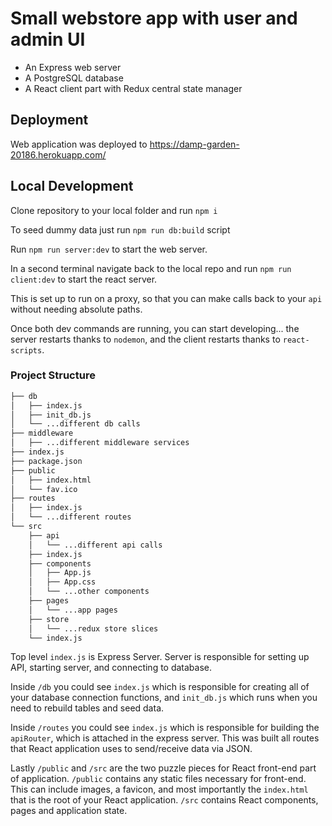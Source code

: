 # Small webstore app with user and admin UI

- An Express web server
- A PostgreSQL database
- A React client part with Redux central state manager

## Deployment

Web application was deployed to https://damp-garden-20186.herokuapp.com/

## Local Development

Clone repository to your local folder and run `npm i`

To seed dummy data just run `npm run db:build` script

Run `npm run server:dev` to start the web server.

In a second terminal navigate back to the local repo and run `npm run client:dev` to start the react server.

This is set up to run on a proxy, so that you can make calls back to your `api` without needing absolute paths.

Once both dev commands are running, you can start developing... the server restarts thanks to `nodemon`, and the client restarts thanks to `react-scripts`.

### Project Structure

```bash
├── db
│   ├── index.js
│   ├── init_db.js
│   └── ...different db calls
├── middleware
│   ├── ...different middleware services
├── index.js
├── package.json
├── public
│   ├── index.html
│   └── fav.ico
├── routes
│   ├── index.js
│   └── ...different routes
└── src
    ├── api
    │   └── ...different api calls
    ├── index.js
    ├── components
    │   ├── App.js
    │   ├── App.css
    │   └── ...other components
    ├── pages
    │   └── ...app pages
    ├── store
    │   └── ...redux store slices
    └── index.js
```

Top level `index.js` is Express Server. Server is responsible for setting up API, starting server, and connecting to database.

Inside `/db` you could see `index.js` which is responsible for creating all of your database connection functions, and `init_db.js` which runs when you need to rebuild tables and seed data.

Inside `/routes` you could see `index.js` which is responsible for building the `apiRouter`, which is attached in the express server. This was built all routes that React application uses to send/receive data via JSON.

Lastly `/public` and `/src` are the two puzzle pieces for React front-end part of application. `/public` contains any static files necessary for front-end. This can include images, a favicon, and most importantly the `index.html` that is the root of your React application. `/src` contains React components, pages and application state.

